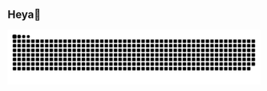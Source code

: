 ## Heya👋

![snake gif](https://github.com/x-INFiN1TY-x/x-INFiN1TY-x/blob/output/github-snake-dark.svg) 
<!--
**x-INFiN1TY-x/x-INFiN1TY-x** is a ✨ _special_ ✨ repository because its `README.md` (this file) appears on your GitHub profile.

Here are some ideas to get you started:

- 🔭 I’m currently working on ...
- 🌱 I’m currently learning ...
- 👯 I’m looking to collaborate on ...
- 🤔 I’m looking for help with ...
- 💬 Ask me about ...
- 📫 How to reach me: ...
- 😄 Pronouns: ...
- ⚡ Fun fact: ...
-->
